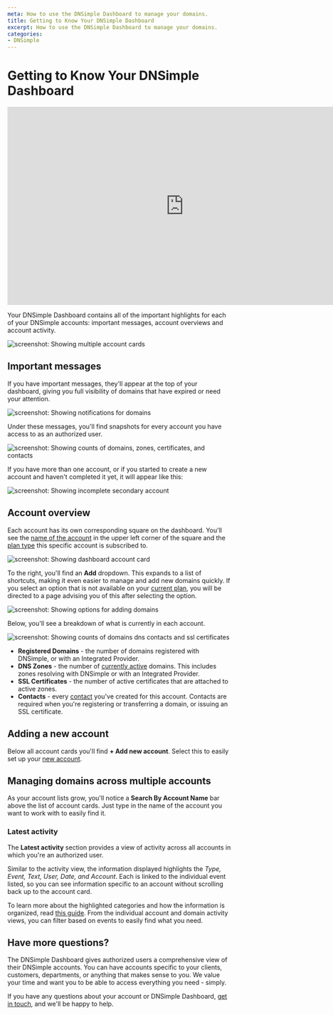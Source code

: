 ```yaml
---
meta: How to use the DNSimple Dashboard to manage your domains.
title: Getting to Know Your DNSimple Dashboard
excerpt: How to use the DNSimple Dashboard to manage your domains.
categories:
- DNSimple
---
```


# Getting to Know Your DNSimple Dashboard

<iframe width="791" height="445" src="https://www.youtube.com/embed/TAJ8R12hLrI" title="" frameborder="0" allow="accelerometer; autoplay; clipboard-write; encrypted-media; gyroscope; picture-in-picture; web-share" allowfullscreen></iframe>

Your DNSimple Dashboard contains all of the important highlights for each of your DNSimple accounts: important messages, account overviews and account activity.

![screenshot: Showing multiple account cards](/files/dashboard-account-cards.png)

## Important messages

If you have important messages, they'll appear at the top of your dashboard, giving you full visibility of domains that have expired or need your attention.

![screenshot: Showing notifications for domains](/files/dashboard-important-reminder.png)

Under these messages, you'll find snapshots for every account you have access to as an authorized user.

![screenshot: Showing counts of domains, zones, certificates, and contacts](/files/dashboard-account-card.png)

If you have more than one account, or if you started to create a new account and haven't completed it yet, it will appear like this:

![screenshot: Showing incomplete secondary account](/files/dashboard-multiple-account-card.png)

## Account overview

Each account has its own corresponding square on the dashboard. You'll see the [name of the account](/articles/changing-account-information/#changing-other-account-data) in the upper left corner of the square and the [plan type](/articles/changing-account-information/#changing-other-account-data) this specific account is subscribed to.

![screenshot: Showing dashboard account card](/files/dashboard-account-name.png)

To the right, you'll find an **Add** dropdown. This expands to a list of shortcuts, making it even easier to manage and add new domains quickly. If you select an option that is not available on your [current plan](/articles/dnsimple-plans), you will be directed to a page advising you of this after selecting the option.

![screenshot: Showing options for adding domains](/files/dashboard-account-card-add-dropdown.png)

Below, you'll see a breakdown of what is currently in each account.

![screenshot: Showing counts of domains dns contacts and ssl certificates](/files/dashboard-account-card-category.png)

- **Registered Domains** - the number of domains registered with DNSimple, or with an Integrated Provider.
- **DNS Zones** - the number of [currently active](/articles/managing-integrated-zones/) domains. This includes zones resolving with DNSimple or with an Integrated Provider.
- **SSL Certificates** - the number of active certificates that are attached to active zones.
- **Contacts** - every [contact](/articles/contact-management/) you've created for this account. Contacts are required when you're registering or transferring a domain, or issuing an SSL certificate.

## Adding a new account

Below all account cards you'll find **+ Add new account**. Select this to easily set up your [new account](/articles/account-creation/).

## Managing domains across multiple accounts

As your account lists grow, you'll notice a **Search By Account Name** bar above the list of account cards. Just type in the name of the account you want to work with to easily find it.

### Latest activity

The **Latest activity** section provides a view of activity across all accounts in which you're an authorized user.

Similar to the activity view, the information displayed highlights the *Type, Event, Text, User, Date, and Account*. Each is linked to the individual event listed, so you can see information specific to an account without scrolling back up to the account card.

To learn more about the highlighted categories and how the information is organized, read [this guide](/articles/activity-tracking/#activity-tracking-at-the-account-level). From the individual account and domain activity views, you can filter based on events to easily find what you need.

## Have more questions?

The DNSimple Dashboard gives authorized users a comprehensive view of their DNSimple accounts. You can have accounts specific to your clients, customers, departments, or anything that makes sense to you. We value your time and want you to be able to access everything you need - simply.

If you have any questions about your account or DNSimple Dashboard, [get in touch](https://dnsimple.com/feedback), and we'll be happy to help.
